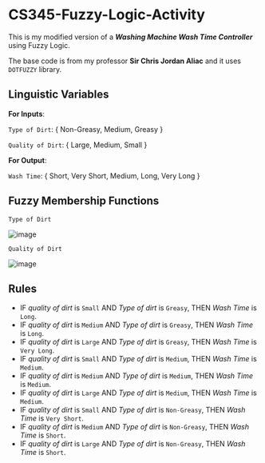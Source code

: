 # CS345-Fuzzy-Logic-Activity

This is my modified version of a ***Washing Machine Wash Time Controller*** using Fuzzy Logic.

The base code is from my professor **Sir Chris Jordan Aliac** and it uses `DOTFUZZY` library.

## Linguistic Variables
**For Inputs**:

`Type of Dirt`:
{
  Non-Greasy,
  Medium,
  Greasy
 }

`Quality of Dirt`:
{
  Large,
  Medium,
  Small
}

**For Output**:

`Wash Time`:
{
  Short,
  Very Short,
  Medium,
  Long,
  Very Long
}

## Fuzzy Membership Functions
`Type of Dirt`

![image](https://user-images.githubusercontent.com/111746868/207886499-67322f85-f4f3-447c-b4ce-265896583097.png)

`Quality of Dirt`

![image](https://user-images.githubusercontent.com/111746868/207886602-1ff278c6-86dc-4e35-aaa1-3273f91db1d9.png)

## Rules
- IF *quality of dirt* is `Small` AND *Type of dirt* is `Greasy`, THEN *Wash Time* is `Long`.
- IF *quality of dirt* is `Medium` AND *Type of dirt* is `Greasy`, THEN *Wash Time* is `Long`.
- IF *quality of dirt* is `Large` AND *Type of dirt* is `Greasy`, THEN *Wash Time* is `Very Long`.
- IF *quality of dirt* is `Small` AND *Type of dirt* is `Medium`, THEN *Wash Time* is `Medium`.
- IF *quality of dirt* is `Medium` AND *Type of dirt* is `Medium`, THEN *Wash Time* is `Medium`.
- IF *quality of dirt* is `Large` AND *Type of dirt* is `Medium`, THEN *Wash Time* is `Medium`.
- IF *quality of dirt* is `Small` AND *Type of dirt* is `Non-Greasy`, THEN *Wash Time* is `Very Short`.
- IF *quality of dirt* is `Medium` AND *Type of dirt* is `Non-Greasy`, THEN *Wash Time* is `Short`.
- IF *quality of dirt* is `Large` AND *Type of dirt* is `Non-Greasy`, THEN *Wash Time* is `Short`.
